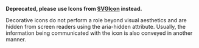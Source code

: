 **Deprecated, please use Icons from [SVGIcon](#svgicon) instead.**

Decorative icons do not perform a role beyond visual aesthetics and are hidden from screen readers using the aria-hidden attribute. Usually, the information being communicated with the icon is also conveyed in another manner.
